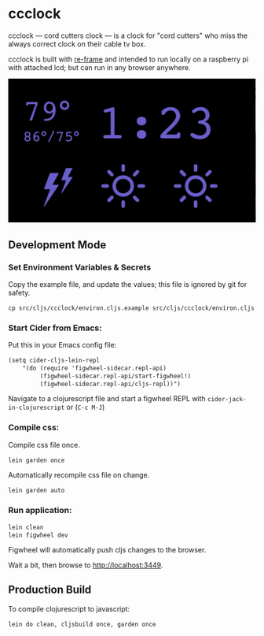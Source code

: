 # ccclock

ccclock — cord cutters clock — is a clock for "cord cutters" who miss the always correct clock on their cable tv box. 

ccclock is built with [re-frame](https://github.com/Day8/re-frame) and intended to run locally on a raspberry pi with attached lcd; but can run in any browser anywhere.

![ccclock demo](ccclock-demo.png)

## Development Mode

### Set Environment Variables & Secrets

Copy the example file, and update the values; this file is ignored by git for safety.

```
cp src/cljs/ccclock/environ.cljs.example src/cljs/ccclock/environ.cljs
```

### Start Cider from Emacs:

Put this in your Emacs config file:

```
(setq cider-cljs-lein-repl
	"(do (require 'figwheel-sidecar.repl-api)
         (figwheel-sidecar.repl-api/start-figwheel!)
         (figwheel-sidecar.repl-api/cljs-repl))")
```

Navigate to a clojurescript file and start a figwheel REPL with `cider-jack-in-clojurescript` or (`C-c M-J`)

### Compile css:

Compile css file once.

```
lein garden once
```

Automatically recompile css file on change.

```
lein garden auto
```

### Run application:

```
lein clean
lein figwheel dev
```

Figwheel will automatically push cljs changes to the browser.

Wait a bit, then browse to [http://localhost:3449](http://localhost:3449).

## Production Build


To compile clojurescript to javascript:

```
lein do clean, cljsbuild once, garden once
```
